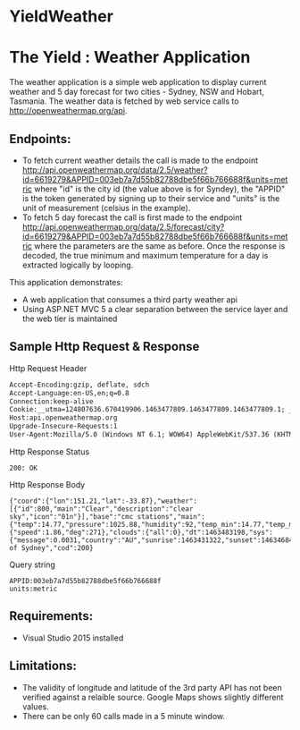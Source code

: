 # YieldWeather
The Yield : Weather Application
===============

The weather application is a simple web application to display current weather and 5 day forecast for two cities - Sydney, NSW and Hobart, Tasmania. The weather data is fetched by web service calls to http://openweathermap.org/api. 

## Endpoints:
* To fetch current weather details the call is made to the endpoint http://api.openweathermap.org/data/2.5/weather?id=6619279&APPID=003eb7a7d55b82788dbe5f66b766688f&units=metric where "id" is the city id (the value above is for Syndey), the "APPID" is the token generated by signing up to their service and "units" is the unit of measurement (celsius in the example).
* To fetch 5 day forecast the call is first made to the endpoint http://api.openweathermap.org/data/2.5/forecast/city?id=6619279&APPID=003eb7a7d55b82788dbe5f66b766688f&units=metric where the parameters are the same as before. Once the response is decoded, the true minimum and maximum temperature for a day is extracted logically by looping.

This application demonstrates:

* A web application that consumes a third party weather api
* Using ASP.NET MVC 5 a clear separation between the service layer and the web tier is maintained

## Sample Http Request & Response
Http Request Header
```Accept:text/html,application/xhtml+xml,application/xml;q=0.9,image/webp,*/*;q=0.8
Accept-Encoding:gzip, deflate, sdch
Accept-Language:en-US,en;q=0.8
Connection:keep-alive
Cookie:__utma=124807636.670419906.1463477809.1463477809.1463477809.1; __utmc=124807636; __utmz=124807636.1463477809.1.1.utmcsr=(direct)|utmccn=(direct)|utmcmd=(none)
Host:api.openweathermap.org
Upgrade-Insecure-Requests:1
User-Agent:Mozilla/5.0 (Windows NT 6.1; WOW64) AppleWebKit/537.36 (KHTML, like Gecko) Chrome/50.0.2661.102 Safari/537.36
```

Http Response Status
```
200: OK
```

Http Response Body

```
{"coord":{"lon":151.21,"lat":-33.87},"weather":[{"id":800,"main":"Clear","description":"clear sky","icon":"01n"}],"base":"cmc stations","main":{"temp":14.77,"pressure":1025.88,"humidity":92,"temp_min":14.77,"temp_max":14.77,"sea_level":1032.01,"grnd_level":1025.88},"wind":{"speed":1.86,"deg":271},"clouds":{"all":0},"dt":1463483198,"sys":{"message":0.0031,"country":"AU","sunrise":1463431322,"sunset":1463468449},"id":6619279,"name":"City of Sydney","cod":200}

```

Query string

```id:6619279
APPID:003eb7a7d55b82788dbe5f66b766688f
units:metric
```

## Requirements:

* Visual Studio 2015 installed

## Limitations:

* The validity of longitude and latitude of the 3rd party API has not been verified against a relaible source. Google Maps shows slightly different values.
* There can be only 60 calls made in a 5 minute window.

